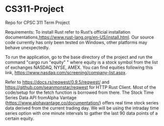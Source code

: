 # CS311-Project

Repo for CPSC 311 Term Project

Requirements:
To install Rust refer to Rust’s official installation documentations,https://www.rust-lang.org/en-US/install.html. Our source code currently has only been tested on Windows, other platforms may behave unexpectedly.

To run the application, go to the base directory of the project and run the command "cargo run "equity" " where equity is a stock symbol from the list of exchanges NASDAQ, NYSE, AMEX. You can find equities following this link, https://www.nasdaq.com/screening/company-list.aspx.

Refer to https://docs.rs/reqwest/0.9.5/reqwest/ and https://github.com/seanmonstar/reqwest for HTTP Rust Client. Most of the code/setup for the fetch function is borrowed from there. 
The Stock Time Series Data API fromAlpha Vantage (https://www.alphavantage.co/documentation/) offers real time stock series data derived from the current trading day. We will be using the intraday time series option with one minute intervals to gather the last 90 data points of a certain equity.
